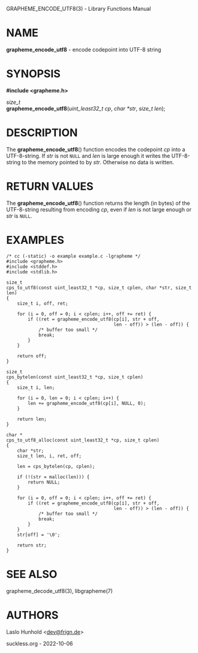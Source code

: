 GRAPHEME\_ENCODE\_UTF8(3) - Library Functions Manual

# NAME

**grapheme\_encode\_utf8** - encode codepoint into UTF-8 string

# SYNOPSIS

**#include &lt;grapheme.h>**

*size\_t*  
**grapheme\_encode\_utf8**(*uint\_least32\_t cp*, *char \*str*, *size\_t len*);

# DESCRIPTION

The
**grapheme\_encode\_utf8**()
function encodes the codepoint
*cp*
into a UTF-8-string.
If
*str*
is not
`NULL`
and
*len*
is large enough it writes the UTF-8-string to the memory pointed to by
*str*.
Otherwise no data is written.

# RETURN VALUES

The
**grapheme\_encode\_utf8**()
function returns the length (in bytes) of the UTF-8-string resulting
from encoding
*cp*,
even if
*len*
is not large enough or
*str*
is
`NULL`.

# EXAMPLES

	/* cc (-static) -o example example.c -lgrapheme */
	#include <grapheme.h>
	#include <stddef.h>
	#include <stdlib.h>
	
	size_t
	cps_to_utf8(const uint_least32_t *cp, size_t cplen, char *str, size_t len)
	{
		size_t i, off, ret;
	
		for (i = 0, off = 0; i < cplen; i++, off += ret) {
			if ((ret = grapheme_encode_utf8(cp[i], str + off,
			                                len - off)) > (len - off)) {
				/* buffer too small */
				break;
			}
		}
	
		return off;
	}
	
	size_t
	cps_bytelen(const uint_least32_t *cp, size_t cplen)
	{
		size_t i, len;
	
		for (i = 0, len = 0; i < cplen; i++) {
			len += grapheme_encode_utf8(cp[i], NULL, 0);
		}
	
		return len;
	}
	
	char *
	cps_to_utf8_alloc(const uint_least32_t *cp, size_t cplen)
	{
		char *str;
		size_t len, i, ret, off;
	
		len = cps_bytelen(cp, cplen);
	
		if (!(str = malloc(len))) {
			return NULL;
		}
	
		for (i = 0, off = 0; i < cplen; i++, off += ret) {
			if ((ret = grapheme_encode_utf8(cp[i], str + off,
			                                len - off)) > (len - off)) {
				/* buffer too small */
				break;
			}
		}
		str[off] = '\0';
	
		return str;
	}

# SEE ALSO

grapheme\_decode\_utf8(3),
libgrapheme(7)

# AUTHORS

Laslo Hunhold &lt;[dev@frign.de](mailto:dev@frign.de)&gt;

suckless.org - 2022-10-06
